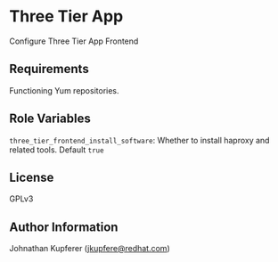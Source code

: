 Three Tier App
==============

Configure Three Tier App Frontend

Requirements
------------

Functioning Yum repositories.

Role Variables
--------------

`three_tier_frontend_install_software`: Whether to install haproxy and related tools. Default `true`

License
-------

GPLv3

Author Information
------------------

Johnathan Kupferer (jkupfere@redhat.com)
